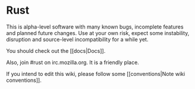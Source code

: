 # Rust

This is alpha-level software with many known bugs, incomplete features and planned future changes. Use at your own risk, expect some instability, disruption and source-level incompatibility for a while yet.

You should check out the [[docs|Docs]].

Also, join #rust on irc.mozilla.org. It is a friendly place.

If you intend to edit this wiki, please follow some [[conventions|Note wiki conventions]].